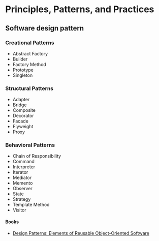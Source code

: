 # Principles, Patterns, and Practices

## Software design pattern

### Creational Patterns

- Abstract Factory
- Builder
- Factory Method
- Prototype
- Singleton

### Structural Patterns

- Adapter
- Bridge
- Composite
- Decorator
- Facade
- Flyweight
- Proxy

### Behavioral Patterns

- Chain of Responsibility
- Command
- Interpreter
- Iterator
- Mediator
- Memento
- Observer
- State
- Strategy
- Template Method
- Visitor

#### Books

- [Design Patterns: Elements of Reusable Object-Oriented Software](https://www.amazon.com/Design-Patterns/dp/0201633612/)